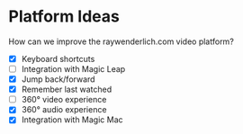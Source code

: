 # Platform Ideas

 How can we improve the raywenderlich.com video platform?

- [x] Keyboard shortcuts
- [ ] Integration with Magic Leap
- [x] Jump back/forward
- [x] Remember last watched
- [ ] 360° video experience
- [x] 360° audio experience
- [x] Integration with Magic Mac
